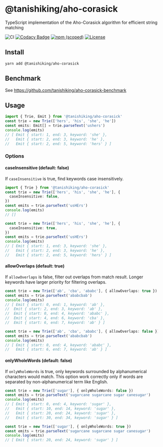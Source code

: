 # @tanishiking/aho-corasick


TypeScript implementation of the Aho-Corasick algorithm for efficient string matching

![CI](https://github.com/tanishiking/aho-corasick-js/workflows/CI/badge.svg)
[![Codacy Badge](https://api.codacy.com/project/badge/Grade/f755fee925ca4cd68710817fca82c556)](https://app.codacy.com/manual/tanishiking/aho-corasick-js?utm_source=github.com&utm_medium=referral&utm_content=tanishiking/aho-corasick-js&utm_campaign=Badge_Grade_Dashboard)
[![npm (scoped)](https://img.shields.io/npm/v/@tanishiking/aho-corasick)](https://www.npmjs.com/package/@tanishiking/aho-corasick)
[![License](https://img.shields.io/badge/License-Apache%202.0-blue.svg)](https://opensource.org/licenses/Apache-2.0)

## Install

```
yarn add @tanishiking/aho-corasick
```

## Benchmark
See https://github.com/tanishiking/aho-corasick-benchmark

## Usage

```typescript
import { Trie, Emit } from '@tanishiking/aho-corasick'
const trie = new Trie(['hers', 'his', 'she', 'he'])
const emits: Emit[] = trie.parseText('ushers')
console.log(emits)
// [ Emit { start: 1, end: 3, keyword: 'she' },
//   Emit { start: 2, end: 3, keyword: 'he' },
//   Emit { start: 2, end: 5, keyword: 'hers' } ]
```

### Options

#### caseInsensitive (default: false)

If `caseInsensitive` is true, find keywords case insensitively.

```typescript
import { Trie } from '@tanishiking/aho-corasick'
const trie = new Trie(['hers', 'his', 'she', 'he'], {
  caseInsensitive: false,
})
const emits = trie.parseText('usHErs')
console.log(emits)
// []

const trie = new Trie(['hers', 'his', 'she', 'he'], {
  caseInsensitive: true,
})
const emits = trie.parseText('usHErs')
console.log(emits)
// [ Emit { start: 1, end: 3, keyword: 'she' },
//   Emit { start: 2, end: 3, keyword: 'he' },
//   Emit { start: 2, end: 5, keyword: 'hers' } ]
```

#### allowOverlaps (default: true)

If `allowOverlaps` is false, filter out overlaps from match result. Longer keywords have larger priority for filtering overlaps.

```typescript
const trie = new Trie(['ab', 'cba', 'ababc'], { allowOverlaps: true })
const emits = trie.parseText('ababcbab')
console.log(emits)
// [ Emit { start: 0, end: 1, keyword: 'ab' },
//  Emit { start: 2, end: 3, keyword: 'ab' },
//  Emit { start: 0, end: 4, keyword: 'ababc' },
//  Emit { start: 4, end: 6, keyword: 'cba' },
//  Emit { start: 6, end: 7, keyword: 'ab' } ]

const trie = new Trie(['ab', 'cba', 'ababc'], { allowOverlaps: false })
const emits = trie.parseText('ababcbab')
console.log(emits)
// [ Emit { start: 0, end: 4, keyword: 'ababc' },
//   Emit { start: 6, end: 7, keyword: 'ab' } ]
```

#### onlyWholeWords (default: false)

If `onlyWholeWords` is true, only keywords surrounded by alphanumerical characters would match.
This option work correctly only if words are separated by non-alphanumerical term like English.

```typescript
const trie = new Trie(['sugar'], { onlyWholeWords: false })
const emits = trie.parseText('sugarcane sugarcane sugar canesugar')
console.log(emits)
// [ Emit { start: 0, end: 4, keyword: 'sugar' },
//   Emit { start: 10, end: 14, keyword: 'sugar' },
//   Emit { start: 20, end: 24, keyword: 'sugar' },
//   Emit { start: 30, end: 34, keyword: 'sugar' } ]

const trie = new Trie(['sugar'], { onlyWholeWords: true })
const emits = trie.parseText('sugarcane sugarcane sugar canesugar')
console.log(emits)
// [ Emit { start: 20, end: 24, keyword: 'sugar' } ]
```

